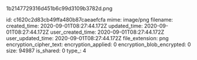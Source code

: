 1b2147729316d451b6c99d3109b3782d.png

id: c1620c2d83cb49ffa480b87caeaefcfa
mime: image/png
filename: 
created_time: 2020-09-01T08:27:44.172Z
updated_time: 2020-09-01T08:27:44.172Z
user_created_time: 2020-09-01T08:27:44.172Z
user_updated_time: 2020-09-01T08:27:44.172Z
file_extension: png
encryption_cipher_text: 
encryption_applied: 0
encryption_blob_encrypted: 0
size: 94987
is_shared: 0
type_: 4
